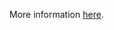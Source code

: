 More information [here](https://docs.paloaltonetworks.com/content/techdocs/en_US/prisma/prisma-cloud/prisma-cloud-code-security-policy-reference/api-policies/openapi-policies/ensure-that-the-global-security-field-has-rules-defined.html).
